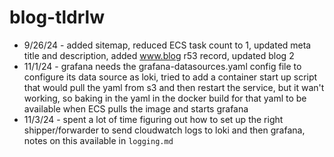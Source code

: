 # blog-tldrlw

- 9/26/24 - added sitemap, reduced ECS task count to 1, updated meta title and description, added www.blog r53 record, updated blog 2
- 11/1/24 - grafana needs the grafana-datasources.yaml config file to configure its data source as loki, tried to add a container start up script that would pull the yaml from s3 and then restart the service, but it wan't working, so baking in the yaml in the docker build for that yaml to be available when ECS pulls the image and starts grafana
- 11/3/24 - spent a lot of time figuring out how to set up the right shipper/forwarder to send cloudwatch logs to loki and then grafana, notes on this available in `logging.md`
